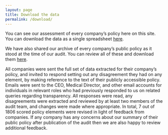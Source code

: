 ```yaml
---
layout: page
title: Download the data
permalink: /download/
---
```

You can see our assessment of every company’s policy here on this site. You can download the data as a single spreadsheet [here](https://docs.google.com/spreadsheets/d/1EMUUwsPLW2Ls377m3EbGIQtlCe1jFT2sK9yn5C7drqM).

We have also shared our archive of every company’s public policy as it stood at the time of our audit. You can review all of these and download them [here](https://drive.google.com/open?id=0BzeHCsdbbqFxUEkzai12Y1E0cTQ).

All companies were sent the full set of data extracted for their company’s policy, and invited to respond setting out any disagreement they had on any element, by making reference to the text of their publicly accessible policy. Emails were sent to the CEO, Medical Director, and other email accounts for individuals in relevant roles who had previously responded to us on related queries regarding transparency. All responses were read, any disagreements were extracted and reviewed by at least two members of the audit team, and changes were made where appropriate. In total, 7 out of 1806 scored policy elements were revised in light of feedback from companies. If any company has any concerns about our summary of their public policy after publication of the audit then we are also happy to review additional feedback.
